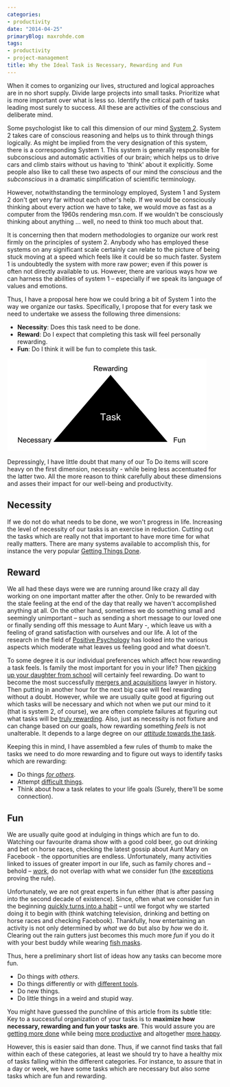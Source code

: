 ```yaml
---
categories:
- productivity
date: "2014-04-25"
primaryBlog: maxrohde.com
tags:
- productivity
- project-management
title: Why the Ideal Task is Necessary, Rewarding and Fun
---
```


When it comes to organizing our lives, structured and logical approaches are in no short supply. Divide large projects into small tasks. Prioritize what is more important over what is less so. Identify the critical path of tasks leading most surely to success. All these are activities of the conscious and deliberate mind.

Some psychologist like to call this dimension of our mind [System 2](http://en.wikipedia.org/wiki/Dual_process_theory). System 2 takes care of conscious reasoning and helps us to think through things logically. As might be implied from the very designation of this system, there is a corresponding System 1. This system is generally responsible for subconscious and automatic activities of our brain; which helps us to drive cars and climb stairs without us having to 'think' about it explicitly. Some people also like to call these two aspects of our mind the _conscious_ and the _subconscious_ in a dramatic simplification of scientific terminology.

However, notwithstanding the terminology employed, System 1 and System 2 don't get very far without each other's help. If we would be consciously thinking about every action we have to take, we would move as fast as a computer from the 1960s rendering msn.com. If we wouldn't be consciously thinking about anything … well, no need to think too much about that.

It is concerning then that modern methodologies to organize our work rest firmly on the principles of system 2. Anybody who has employed these systems on any significant scale certainly can relate to the picture of being stuck moving at a speed which feels like it could be so much faster. System 1 is undoubtedly the system with more raw power; even if this power is often not directly available to us. However, there are various ways how we can harness the abilities of system 1 – especially if we speak its language of values and emotions.

Thus, I have a proposal here how we could bring a bit of System 1 into the way we organize our tasks. Specifically, I propose that for every task we need to undertake we assess the following three dimensions:

- **Necessity**: Does this task need to be done.
- **Reward**: Do I expect that completing this task will feel personally rewarding.
- **Fun**: Do I think it will be fun to complete this task.

![](images/042514_2044_whytheideal1.png)

Depressingly, I have little doubt that many of our To Do items will score heavy on the first dimension, necessity - while being less accentuated for the latter two. All the more reason to think carefully about these dimensions and asses their impact for our well-being and productivity.

## Necessity

If we do not do what needs to be done, we won't progress in life. Increasing the level of necessity of our tasks is an exercise in reduction. Cutting out the tasks which are really not that important to have more time for what really matters. There are many systems available to accomplish this, for instance the very popular [Getting Things Done](http://en.wikipedia.org/wiki/Getting_Things_Done).

## Reward

We all had these days were we are running around like crazy all day working on one important matter after the other. Only to be rewarded with the stale feeling at the end of the day that really we haven't accomplished anything at all. On the other hand, sometimes we do something small and seemingly unimportant – such as sending a short message to our loved one or finally sending off this message to Aunt Mary -, which leave us with a feeling of grand satisfaction with ourselves and our life. A lot of the research in the field of [Positive Psychology](http://en.wikipedia.org/wiki/Positive_psychology) has looked into the various aspects which moderate what leaves us feeling good and what doesn't.

To some degree it is our individual preferences which affect how rewarding a task feels. Is family the most important for you in your life? Then [picking up your daughter from school](http://transitionalmoment.wordpress.com/2013/01/25/i-pick-up-my-kids-late-from-school/) will certainly feel rewarding. Do want to become the most successfully [mergers and acquisitions](http://leadershipwatch-aadboot.com/2014/03/17/mergers-and-acquisitions/) lawyer in history. Then putting in another hour for the next big case will feel rewarding without a doubt. However, while we are usually quite good at figuring out which tasks will be necessary and which not when we put our mind to it (that is system 2, of course), we are often complete failures at figuring out what tasks will be [truly rewarding](http://ceridianblog.wordpress.com/2013/10/25/4-ways-that-employee-rewards-can-make-a-big-difference/). Also, just as necessity is not fixture and can change based on our goals, how rewarding something _feels_ is not unalterable. It depends to a large degree on our [_attitude_ towards the task](http://liesthatlimit.wordpress.com/2014/02/25/need-a-little-attitude-adjustment-at-work/).

Keeping this in mind, I have assembled a few rules of thumb to make the tasks we need to do more rewarding and to figure out ways to identify tasks which are rewarding:

- Do things [_for others_](http://www.marcandangel.com/2012/05/25/60-selfless-ways-to-pay-it-forward/).
- Attempt [difficult things](http://danwaldschmidt.com/2014/01/attitude/hard-things).
- Think about how a task relates to your life goals (Surely, there'll be some connection).

## Fun

We are usually quite good at indulging in things which are fun to do. Watching our favourite drama show with a good cold beer, go out drinking and bet on horse races, checking the latest gossip about Aunt Mary on Facebook - the opportunities are endless. Unfortunately, many activities linked to issues of greater import in our life, such as family chores and – behold – [_work_](http://enpjana.wordpress.com/2013/05/06/how-to-have-fun-at-work/), do not overlap with what we consider fun (the [exceptions](http://www.nytimes.com/2013/12/12/opinion/burkeman-are-we-having-fun-yet.html) proving the rule).

Unfortunately, we are not great experts in fun either (that is after passing into the second decade of existence). Since, often what we consider fun in the beginning [quickly turns into a habit](http://health.usnews.com/health-news/blogs/eat-run/2013/01/30/does-it-only-take-3-weeks-to-form-a-habit) – until we forgot why we started doing it to begin with (think watching television, drinking and betting on horse races and checking Facebook). Thankfully, how entertaining an activity is not only determined by _what_ we do but also by _how_ we do it. Clearing out the rain gutters just becomes this much more _fun_ if you do it with your best buddy while wearing [fish masks](http://www.alibaba.com/product-detail/Realistic-Animal-Full-Head-Mask-Party_1447627053.html).

Thus, here a preliminary short list of ideas how any tasks can become more fun.

- Do things _with others_.
- Do things differently or with [different tools](http://www.javacodegeeks.com/2014/04/do-not-underestimate-the-power-of-the-fun.html).
- Do new things.
- Do little things in a weird and stupid way.

You might have guessed the punchline of this article from its subtle title: Key to a successful organization of your tasks is to **maximize how necessary, rewarding and fun your tasks are**. This would assure you are [getting more done](http://lightarrow.com/best-practices-for-getting-things-done-prioritizing-tasks-in-lifetopix) while being [more productive](http://youngworkathomemoms.wordpress.com/2014/02/20/simple-fun-ways-to-increase-productivity/) and altogether [more happy](http://checkside.wordpress.com/2012/01/20/motivation-revamped-a-summary-of-daniel-h-pinks-new-theory-of-what-motivates-us/).

However, this is easier said than done. Thus, if we cannot find tasks that fall within each of these categories, at least we should try to have a healthy mix of tasks falling within the different categories. For instance, to assure that in a day or week, we have some tasks which are necessary but also some tasks which are fun and rewarding.